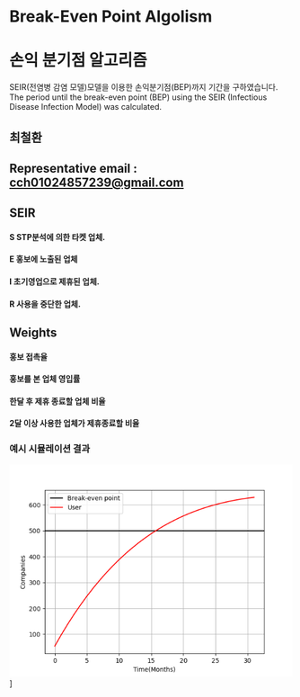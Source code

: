 # Break-Even Point Algolism
# 손익 분기점 알고리즘

SEIR(전염병 감염 모델)모델을 이용한 손익분기점(BEP)까지 기간을 구하였습니다.
The period until the break-even point (BEP) using the SEIR (Infectious Disease Infection Model) was calculated.

## 최철환
## Representative email : cch01024857239@gmail.com

## SEIR
#### S STP분석에 의한 타켓 업체. 
#### E 홍보에 노출된 업체 
#### I 초기영업으로 제휴된 업체.
#### R 사용을 중단한 업체.

## Weights 
#### 홍보 접촉율 
#### 홍보를 본 업체 영입률
#### 한달 후 제휴 종료할 업체 비율 
#### 2달 이상 사용한 업체가 제휴종료할 비율


### 예시 시뮬레이션 결과 
![Site Label](https://github.com/cch230/Duration-to-BEP-using-the-SEIR-Model-Infectious-Disease-Symptom-Model-/blob/master/Figure_1.png)]


